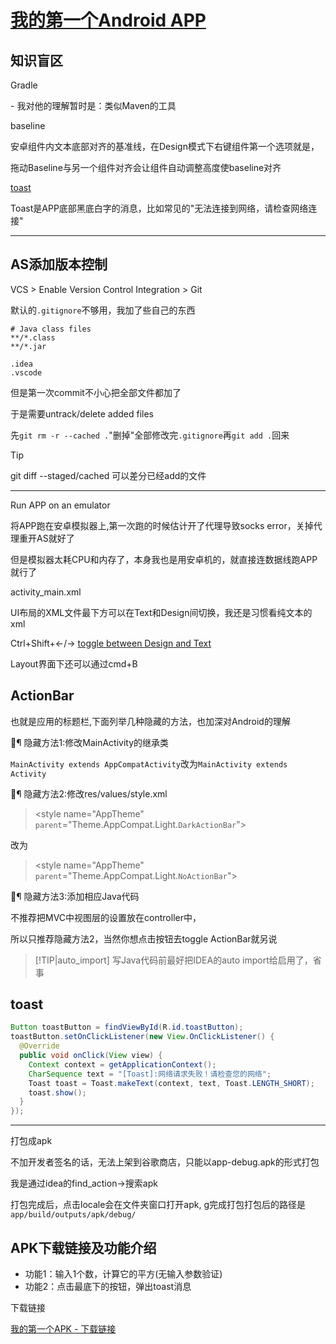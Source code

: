 # [我的第一个Android APP](/2019/12_2/first_android_app.md)

## 知识盲区

<i class="fa fa-hashtag mytitle"></i>
Gradle

\- 我对他的理解暂时是：类似Maven的工具

<i class="fa fa-hashtag mytitle"></i>
baseline

安卓组件内文本底部对齐的基准线，在Design模式下右键组件第一个选项就是，

拖动Baseline与另一个组件对齐会让组件自动调整高度使baseline对齐

<i class="fa fa-hashtag mytitle"></i>
[toast](https://developer.android.com/guide/topics/ui/notifiers/toasts)

Toast是APP底部黑底白字的消息，比如常见的"无法连接到网络，请检查网络连接"

---

## AS添加版本控制

VCS > Enable Version Control Integration > Git

默认的`.gitignore`不够用，我加了些自己的东西

```
# Java class files
**/*.class
**/*.jar

.idea
.vscode
```

但是第一次commit不小心把全部文件都加了

于是需要untrack/delete added files

先`git rm -r --cached .`"删掉"全部修改完`.gitignore`再`git add .`回来

> [!TIP]
> git diff --staged/cached 可以差分已经add的文件

---

<i class="fa fa-hashtag mytitle"></i>
Run APP on an emulator

将APP跑在安卓模拟器上,第一次跑的时候估计开了代理导致socks error，关掉代理重开AS就好了

但是模拟器太耗CPU和内存了，本身我也是用安卓机的，就直接连数据线跑APP就行了

<i class="fa fa-hashtag mytitle"></i>
activity_main.xml

UI布局的XML文件最下方可以在Text和Design间切换，我还是习惯看纯文本的xml

Ctrl+Shift+←/→ [toggle between Design and Text](https://stackoverflow.com/questions/20682455/shortcut-to-switch-between-design-and-text-in-android-studio)

Layout界面下还可以通过cmd+B

## ActionBar

也就是应用的标题栏,下面列举几种隐藏的方法，也加深对Android的理解

￿¶ 隐藏方法1:修改MainActivity的继承类

`MainActivity extends AppCompatActivity`改为`MainActivity extends Activity`

￿¶ 隐藏方法2:修改res/values/style.xml

> \<style name="AppTheme" `parent`="Theme.AppCompat.Light.`DarkActionBar`">

改为

> \<style name="AppTheme" `parent`="Theme.AppCompat.Light.`NoActionBar`">

￿¶ 隐藏方法3:添加相应Java代码

不推荐把MVC中视图层的设置放在controller中，

所以只推荐隐藏方法2，当然你想点击按钮去toggle ActionBar就另说

> [!TIP|auto_import]
> 写Java代码前最好把IDEA的auto import给启用了，省事

## toast

```java
Button toastButton = findViewById(R.id.toastButton);
toastButton.setOnClickListener(new View.OnClickListener() {
  @Override
  public void onClick(View view) {
    Context context = getApplicationContext();
    CharSequence text = "[Toast]:网络请求失败！请检查您的网络";
    Toast toast = Toast.makeText(context, text, Toast.LENGTH_SHORT);
    toast.show();
  }
});
```

---

<i class="fa fa-hashtag mytitle"></i>
打包成apk

不加开发者签名的话，无法上架到谷歌商店，只能以app-debug.apk的形式打包

我是通过idea的find_action->搜索apk 

打包完成后，点击locale会在文件夹窗口打开apk, g完成打包打包后的路径是`app/build/outputs/apk/debug/`

## APK下载链接及功能介绍

- 功能1：输入1个数，计算它的平方(无输入参数验证)
- 功能2：点击最底下的按钮，弹出toast消息

<i class="fa fa-hashtag mytitle"></i>
下载链接

<a href="/assets/apk/my_first_app.apk">我的第一个APK - 下载链接</a>
